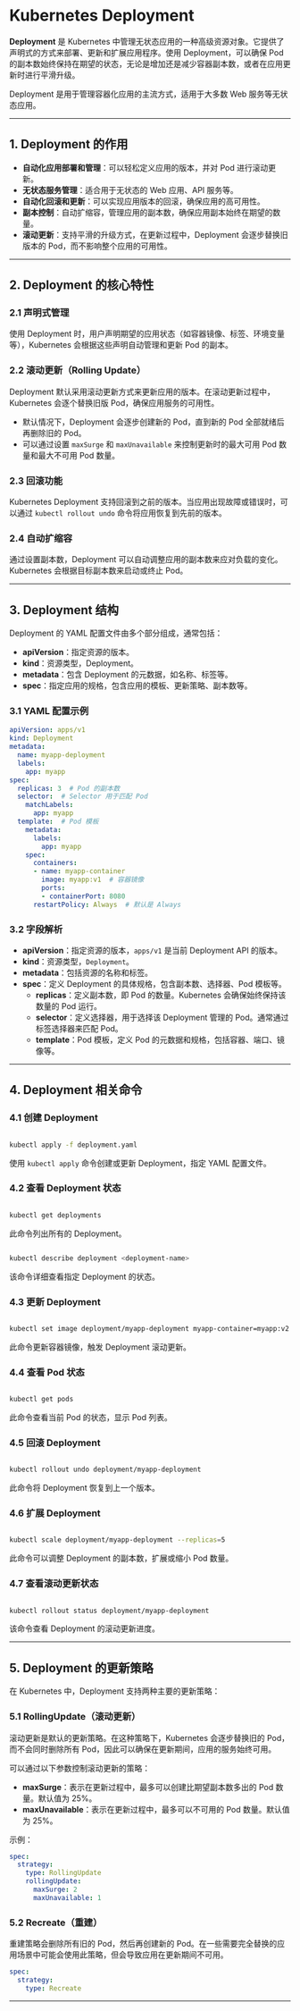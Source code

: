 # Kubernetes Deployment

**Deployment** 是 Kubernetes 中管理无状态应用的一种高级资源对象。它提供了声明式的方式来部署、更新和扩展应用程序。使用 Deployment，可以确保 Pod 的副本数始终保持在期望的状态，无论是增加还是减少容器副本数，或者在应用更新时进行平滑升级。

Deployment 是用于管理容器化应用的主流方式，适用于大多数 Web 服务等无状态应用。

---

## 1. **Deployment 的作用**

- **自动化应用部署和管理**：可以轻松定义应用的版本，并对 Pod 进行滚动更新。
- **无状态服务管理**：适合用于无状态的 Web 应用、API 服务等。
- **自动化回滚和更新**：可以实现应用版本的回滚，确保应用的高可用性。
- **副本控制**：自动扩缩容，管理应用的副本数，确保应用副本始终在期望的数量。
- **滚动更新**：支持平滑的升级方式，在更新过程中，Deployment 会逐步替换旧版本的 Pod，而不影响整个应用的可用性。

---

## 2. **Deployment 的核心特性**

### 2.1 **声明式管理**

使用 Deployment 时，用户声明期望的应用状态（如容器镜像、标签、环境变量等），Kubernetes 会根据这些声明自动管理和更新 Pod 的副本。

### 2.2 **滚动更新（Rolling Update）**

Deployment 默认采用滚动更新方式来更新应用的版本。在滚动更新过程中，Kubernetes 会逐个替换旧版 Pod，确保应用服务的可用性。

- 默认情况下，Deployment 会逐步创建新的 Pod，直到新的 Pod 全部就绪后再删除旧的 Pod。
- 可以通过设置 `maxSurge` 和 `maxUnavailable` 来控制更新时的最大可用 Pod 数量和最大不可用 Pod 数量。

### 2.3 **回滚功能**

Kubernetes Deployment 支持回滚到之前的版本。当应用出现故障或错误时，可以通过 `kubectl rollout undo` 命令将应用恢复到先前的版本。

### 2.4 **自动扩缩容**

通过设置副本数，Deployment 可以自动调整应用的副本数来应对负载的变化。Kubernetes 会根据目标副本数来启动或终止 Pod。

---

## 3. **Deployment 结构**

Deployment 的 YAML 配置文件由多个部分组成，通常包括：

- **apiVersion**：指定资源的版本。
- **kind**：资源类型，Deployment。
- **metadata**：包含 Deployment 的元数据，如名称、标签等。
- **spec**：指定应用的规格，包含应用的模板、更新策略、副本数等。

### 3.1 **YAML 配置示例**

```yaml
apiVersion: apps/v1
kind: Deployment
metadata:
  name: myapp-deployment
  labels:
    app: myapp
spec:
  replicas: 3  # Pod 的副本数
  selector:  # Selector 用于匹配 Pod
    matchLabels:
      app: myapp
  template:  # Pod 模板
    metadata:
      labels:
        app: myapp
    spec:
      containers:
      - name: myapp-container
        image: myapp:v1  # 容器镜像
        ports:
        - containerPort: 8080
      restartPolicy: Always  # 默认是 Always
```

### 3.2 **字段解析**

- **apiVersion**：指定资源的版本，`apps/v1` 是当前 Deployment API 的版本。
- **kind**：资源类型，`Deployment`。
- **metadata**：包括资源的名称和标签。
- **spec**：定义 Deployment 的具体规格，包含副本数、选择器、Pod 模板等。
    - **replicas**：定义副本数，即 Pod 的数量。Kubernetes 会确保始终保持该数量的 Pod 运行。
    - **selector**：定义选择器，用于选择该 Deployment 管理的 Pod。通常通过标签选择器来匹配 Pod。
    - **template**：Pod 模板，定义 Pod 的元数据和规格，包括容器、端口、镜像等。

---

## 4. **Deployment 相关命令**

### 4.1 **创建 Deployment**

```bash

kubectl apply -f deployment.yaml
```

使用 `kubectl apply` 命令创建或更新 Deployment，指定 YAML 配置文件。

### 4.2 **查看 Deployment 状态**

```bash

kubectl get deployments
```

此命令列出所有的 Deployment。

```bash

kubectl describe deployment <deployment-name>
```

该命令详细查看指定 Deployment 的状态。

### 4.3 **更新 Deployment**

```bash

kubectl set image deployment/myapp-deployment myapp-container=myapp:v2
```

此命令更新容器镜像，触发 Deployment 滚动更新。

### 4.4 **查看 Pod 状态**

```bash

kubectl get pods
```

此命令查看当前 Pod 的状态，显示 Pod 列表。

### 4.5 **回滚 Deployment**

```bash

kubectl rollout undo deployment/myapp-deployment
```

此命令将 Deployment 恢复到上一个版本。

### 4.6 **扩展 Deployment**

```bash

kubectl scale deployment/myapp-deployment --replicas=5
```

此命令可以调整 Deployment 的副本数，扩展或缩小 Pod 数量。

### 4.7 **查看滚动更新状态**

```bash

kubectl rollout status deployment/myapp-deployment
```

该命令查看 Deployment 的滚动更新进度。

---

## 5. **Deployment 的更新策略**

在 Kubernetes 中，Deployment 支持两种主要的更新策略：

### 5.1 **RollingUpdate（滚动更新）**

滚动更新是默认的更新策略。在这种策略下，Kubernetes 会逐步替换旧的 Pod，而不会同时删除所有 Pod，因此可以确保在更新期间，应用的服务始终可用。

可以通过以下参数控制滚动更新的策略：

- **maxSurge**：表示在更新过程中，最多可以创建比期望副本数多出的 Pod 数量。默认值为 25%。
- **maxUnavailable**：表示在更新过程中，最多可以不可用的 Pod 数量。默认值为 25%。

示例：

```yaml
spec:
  strategy:
    type: RollingUpdate
    rollingUpdate:
      maxSurge: 2
      maxUnavailable: 1
```

### 5.2 **Recreate（重建）**

重建策略会删除所有旧的 Pod，然后再创建新的 Pod。在一些需要完全替换的应用场景中可能会使用此策略，但会导致应用在更新期间不可用。

```yaml
spec:
  strategy:
    type: Recreate
```

---


